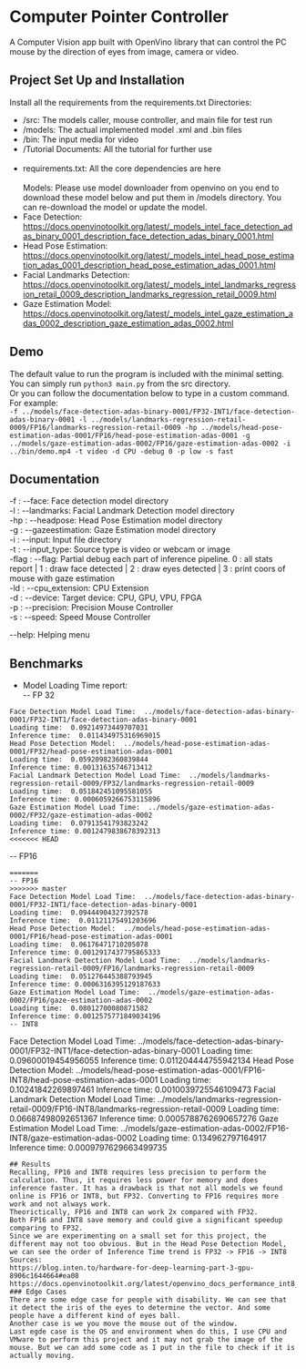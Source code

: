 # Computer Pointer Controller

A Computer Vision app built with OpenVino library that can control the PC mouse by the direction of eyes from image, camera or video. 

## Project Set Up and Installation
Install all the requirements from the requirements.txt
Directories:  
- /src: The models caller, mouse controller, and main file for test run  
- /models: The actual implemented model .xml and .bin files  
- /bin: The input media for video  
- /Tutorial Documents: All the tutorial for further use  <br><br>
- requirements.txt: All the core dependencies are here    <br><br>
Models:
Please use model downloader from openvino on you end to download these model below and put them in /models directory. You can re-download the model or update the model.  
- Face Detection: https://docs.openvinotoolkit.org/latest/_models_intel_face_detection_adas_binary_0001_description_face_detection_adas_binary_0001.html  
- Head Pose Estimation: https://docs.openvinotoolkit.org/latest/_models_intel_head_pose_estimation_adas_0001_description_head_pose_estimation_adas_0001.html  
- Facial Landmarks Detection: https://docs.openvinotoolkit.org/latest/_models_intel_landmarks_regression_retail_0009_description_landmarks_regression_retail_0009.html  
- Gaze Estimation Model: https://docs.openvinotoolkit.org/latest/_models_intel_gaze_estimation_adas_0002_description_gaze_estimation_adas_0002.html  

## Demo
The default value to run the program is included with the minimal setting. You can simply run ```python3 main.py``` from the src directory.  
Or you can follow the documentation below to type in a custom command. For example:  
```-f ../models/face-detection-adas-binary-0001/FP32-INT1/face-detection-adas-binary-0001 -l ../models/landmarks-regression-retail-0009/FP16/landmarks-regression-retail-0009 -hp ../models/head-pose-estimation-adas-0001/FP16/head-pose-estimation-adas-0001 -g ../models/gaze-estimation-adas-0002/FP16/gaze-estimation-adas-0002 -i ../bin/demo.mp4 -t video -d CPU -debug 0 -p low -s fast```   

## Documentation
-f : --face: Face detection model directory  
-l : --landmarks: Facial Landmark Detection model directory  
-hp : --headpose: Head Pose Estimation model directory  
-g : --gazeestimation: Gaze Estimation model directory  
-i : --input: Input file directory  
-t : --input_type: Source type is video or webcam or image  
-flag : --flag: Partial debug each part of inference pipeline. 0 : all stats report | 1 : draw face detected | 2 : draw eyes detected | 3 : print coors of mouse with gaze estimation  
-ld : --cpu_extension: CPU Extension  
-d : --device: Target device: CPU, GPU, VPU, FPGA  
-p : --precision: Precision Mouse Controller  
-s : --speed: Speed Mouse Controller  
  
--help: Helping menu

## Benchmarks
- Model Loading Time report:  
-- FP 32
```
Face Detection Model Load Time:  ../models/face-detection-adas-binary-0001/FP32-INT1/face-detection-adas-binary-0001
Loading time:  0.09214973449707031
Inference time:  0.011434975316969015
Head Pose Detection Model:  ../models/head-pose-estimation-adas-0001/FP32/head-pose-estimation-adas-0001
Loading time:  0.05920982360839844
Inference time: 0.00131635746713412
Facial Landmark Detection Model Load Time:  ../models/landmarks-regression-retail-0009/FP32/landmarks-regression-retail-0009
Loading time:  0.051842451095581055
Inference time: 0.0006059266753115896
Gaze Estimation Model Load Time:  ../models/gaze-estimation-adas-0002/FP32/gaze-estimation-adas-0002
Loading time:  0.07913541793823242
Inference time: 0.0012479838678392313
<<<<<<< HEAD
```
-- FP16
```
=======
-- FP16
>>>>>>> master
Face Detection Model Load Time:  ../models/face-detection-adas-binary-0001/FP32-INT1/face-detection-adas-binary-0001
Loading time:  0.09444904327392578
Inference time:  0.01121175491203696
Head Pose Detection Model:  ../models/head-pose-estimation-adas-0001/FP16/head-pose-estimation-adas-0001
Loading time:  0.06176471710205078
Inference time: 0.0012917437795865333
Facial Landmark Detection Model Load Time:  ../models/landmarks-regression-retail-0009/FP16/landmarks-regression-retail-0009
Loading time:  0.051276445388793945
Inference time: 0.0006316395129187633
Gaze Estimation Model Load Time:  ../models/gaze-estimation-adas-0002/FP16/gaze-estimation-adas-0002
Loading time:  0.08012700080871582
Inference time: 0.0012575771849034196
-- INT8
```
Face Detection Model Load Time:  ../models/face-detection-adas-binary-0001/FP32-INT1/face-detection-adas-binary-0001
Loading time:  0.09600019454956055
Inference time:  0.011204444755942134
Head Pose Detection Model:  ../models/head-pose-estimation-adas-0001/FP16-INT8/head-pose-estimation-adas-0001
Loading time:  0.10241842269897461
Inference time: 0.0010039725546109473
Facial Landmark Detection Model Load Time:  ../models/landmarks-regression-retail-0009/FP16-INT8/landmarks-regression-retail-0009
Loading time:  0.06687498092651367
Inference time: 0.0005788762690657276
Gaze Estimation Model Load Time:  ../models/gaze-estimation-adas-0002/FP16-INT8/gaze-estimation-adas-0002
Loading time:  0.134962797164917
Inference time: 0.0009797629663499735
```
## Results
Recalling, FP16 and INT8 requires less precision to perform the calculation. Thus, it requires less power for memory and does inference faster. It has a drawback is that not all models we found online is FP16 or INT8, but FP32. Converting to FP16 requires more work and not always work.  
Theorictically, FP16 and INT8 can work 2x compared with FP32.  
Both FP16 and INT8 save memory and could give a significant speedup comparing to FP32.  
Since we are experimenting on a small set for this project, the different may not too obvious. But in the Head Pose Detection Model, we can see the order of Inference Time trend is FP32 -> FP16 -> INT8
Sources:   
https://blog.inten.to/hardware-for-deep-learning-part-3-gpu-8906c1644664#ea08  
https://docs.openvinotoolkit.org/latest/openvino_docs_performance_int8_vs_fp32.html  
### Edge Cases
There are some edge case for people with disability. We can see that it detect the iris of the eyes to determine the vector. And some people have a different kind of eyes ball.  
Another case is we you move the mouse out of the window.  
Last egde case is the OS and environment when do this, I use CPU and VMware to perform this project and it may not grab the image of the mouse. But we can add some code as I put in the file to check if it is actually moving.